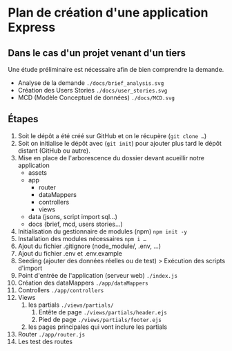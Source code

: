 # Plan de création d'une application Express

## Dans le cas d'un projet venant d'un tiers

Une étude préliminaire est nécessaire afin de bien comprendre la demande.

- Analyse de la demande `./docs/brief_analysis.svg`
- Création des Users Stories `./docs/user_stories.svg`
- MCD (Modèle Conceptuel de données) `./docs/MCD.svg`

## Étapes


1. Soit le dépôt a été créé sur GitHub et on le récupère (`git clone …`) 
2. Soit on initialise le dépôt avec (`git init`) pour ajouter plus tard le dépôt distant (GitHub ou autre).
3. Mise en place de l'arborescence du dossier devant acueillir notre application
    - assets
    - app
      - router
      - dataMappers
      - controllers
      - views
    - data (jsons, script import sql…)
    - docs (brief, mcd, users stories…)
4. Initialisation du gestionnaire de modules (npm) `npm init -y`
5. Installation des modules nécessaires `npm i …`
6. Ajout du fichier .gitignore (node_module/, .env, …)
7. Ajout du fichier .env et .env.example
8. Seeding (ajouter des données réelles ou de test) > Exécution des scripts d'import
9. Point d'entrée de l'application (serveur web) `./index.js`
10. Création des dataMappers `./app/dataMappers`
11. Controllers `./app/controllers`
12. Views
    1. les partials `./views/partials/`
        1. Entête de page `./views/partials/header.ejs`
        2. Pied de page `./views/partials/footer.ejs`
    2. les pages principales qui vont inclure les partials
13. Router `./app/router.js`
14. Les test des routes
